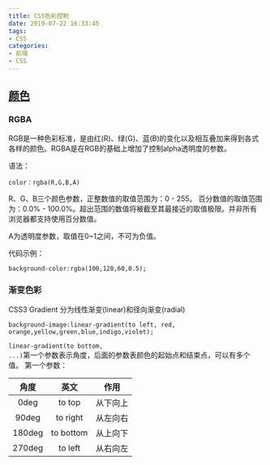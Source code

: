 ```yaml
---
title: CSS色彩控制
date: 2019-07-22 16:33:45
tags:
- CSS
categories:
- 前端
- CSS
---
```


## [颜色](https://www.cnblogs.com/xuan-0107/p/4448068.html)

### RGBA


RGB是一种色彩标准，是由红(R)、绿(G)、蓝(B)的变化以及相互叠加来得到各式各样的颜色。RGBA是在RGB的基础上增加了控制alpha透明度的参数。
<!--------more -------->
语法：
```
color：rgba(R,G,B,A)
```
R、G、B三个颜色参数，正整数值的取值范围为：0 - 255。
百分数值的取值范围为：0.0% - 100.0%。超出范围的数值将被截至其最接近的取值极限。并非所有浏览器都支持使用百分数值。

A为透明度参数，取值在0~1之间，不可为负值。

代码示例：
```
background-color:rgba(100,120,60,0.5);
```

### 渐变色彩

CSS3 Gradient 分为线性渐变(linear)和径向渐变(radial)

```
background-image:linear-gradient(to left, red, orange,yellow,green,blue,indigo,violet);
```

<code>linear-gradient(to bottom, ...)</code>第一个参数表示角度，后面的参数表颜色的起始点和结束点，可以有多个值。
第一个参数：

|角度|英文|作用|
|:---------:|:-----------:|:-------------:|
|0deg| to top|从下向上|
|90deg| to right| 从左向右|
|180deg| to bottom|从上向下|
|270deg| to left|从右向左|